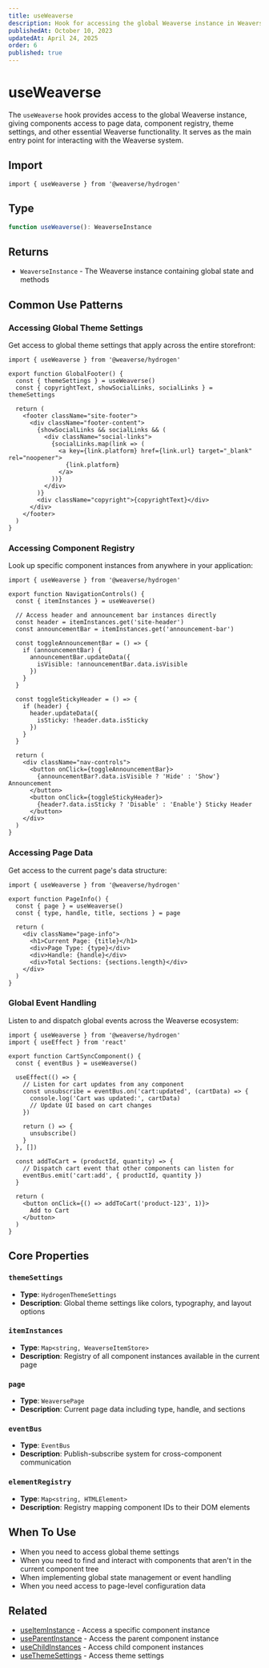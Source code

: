 ```yaml
---
title: useWeaverse
description: Hook for accessing the global Weaverse instance in Weaverse Hydrogen components.
publishedAt: October 10, 2023
updatedAt: April 24, 2025
order: 6
published: true
---
```


# useWeaverse

The `useWeaverse` hook provides access to the global Weaverse instance, giving components access to page data, component registry, theme settings, and other essential Weaverse functionality. It serves as the main entry point for interacting with the Weaverse system.

## Import

```tsx
import { useWeaverse } from '@weaverse/hydrogen'
```

## Type

```typescript
function useWeaverse(): WeaverseInstance
```

## Returns

- `WeaverseInstance` - The Weaverse instance containing global state and methods

## Common Use Patterns

### Accessing Global Theme Settings

Get access to global theme settings that apply across the entire storefront:

```tsx
import { useWeaverse } from '@weaverse/hydrogen'

export function GlobalFooter() {
  const { themeSettings } = useWeaverse()
  const { copyrightText, showSocialLinks, socialLinks } = themeSettings
  
  return (
    <footer className="site-footer">
      <div className="footer-content">
        {showSocialLinks && socialLinks && (
          <div className="social-links">
            {socialLinks.map(link => (
              <a key={link.platform} href={link.url} target="_blank" rel="noopener">
                {link.platform}
              </a>
            ))}
          </div>
        )}
        <div className="copyright">{copyrightText}</div>
      </div>
    </footer>
  )
}
```

### Accessing Component Registry

Look up specific component instances from anywhere in your application:

```tsx
import { useWeaverse } from '@weaverse/hydrogen'

export function NavigationControls() {
  const { itemInstances } = useWeaverse()
  
  // Access header and announcement bar instances directly
  const header = itemInstances.get('site-header')
  const announcementBar = itemInstances.get('announcement-bar')
  
  const toggleAnnouncementBar = () => {
    if (announcementBar) {
      announcementBar.updateData({
        isVisible: !announcementBar.data.isVisible
      })
    }
  }
  
  const toggleStickyHeader = () => {
    if (header) {
      header.updateData({
        isSticky: !header.data.isSticky
      })
    }
  }
  
  return (
    <div className="nav-controls">
      <button onClick={toggleAnnouncementBar}>
        {announcementBar?.data.isVisible ? 'Hide' : 'Show'} Announcement
      </button>
      <button onClick={toggleStickyHeader}>
        {header?.data.isSticky ? 'Disable' : 'Enable'} Sticky Header
      </button>
    </div>
  )
}
```

### Accessing Page Data

Get access to the current page's data structure:

```tsx
import { useWeaverse } from '@weaverse/hydrogen'

export function PageInfo() {
  const { page } = useWeaverse()
  const { type, handle, title, sections } = page
  
  return (
    <div className="page-info">
      <h1>Current Page: {title}</h1>
      <div>Page Type: {type}</div>
      <div>Handle: {handle}</div>
      <div>Total Sections: {sections.length}</div>
    </div>
  )
}
```

### Global Event Handling

Listen to and dispatch global events across the Weaverse ecosystem:

```tsx
import { useWeaverse } from '@weaverse/hydrogen'
import { useEffect } from 'react'

export function CartSyncComponent() {
  const { eventBus } = useWeaverse()
  
  useEffect(() => {
    // Listen for cart updates from any component
    const unsubscribe = eventBus.on('cart:updated', (cartData) => {
      console.log('Cart was updated:', cartData)
      // Update UI based on cart changes
    })
    
    return () => {
      unsubscribe()
    }
  }, [])
  
  const addToCart = (productId, quantity) => {
    // Dispatch cart event that other components can listen for
    eventBus.emit('cart:add', { productId, quantity })
  }
  
  return (
    <button onClick={() => addToCart('product-123', 1)}>
      Add to Cart
    </button>
  )
}
```

## Core Properties

### `themeSettings`

- **Type**: `HydrogenThemeSettings`
- **Description**: Global theme settings like colors, typography, and layout options

### `itemInstances`

- **Type**: `Map<string, WeaverseItemStore>`
- **Description**: Registry of all component instances available in the current page

### `page`

- **Type**: `WeaversePage`
- **Description**: Current page data including type, handle, and sections

### `eventBus`

- **Type**: `EventBus`
- **Description**: Publish-subscribe system for cross-component communication

### `elementRegistry`

- **Type**: `Map<string, HTMLElement>`
- **Description**: Registry mapping component IDs to their DOM elements

## When To Use

- When you need to access global theme settings
- When you need to find and interact with components that aren't in the current component tree
- When implementing global state management or event handling
- When you need access to page-level configuration data

## Related

- [useItemInstance](/docs/api/use-item-instance) - Access a specific component instance
- [useParentInstance](/docs/api/use-parent-instance) - Access the parent component instance
- [useChildInstances](/docs/api/use-child-instances) - Access child component instances
- [useThemeSettings](/docs/api/use-theme-settings) - Access theme settings

